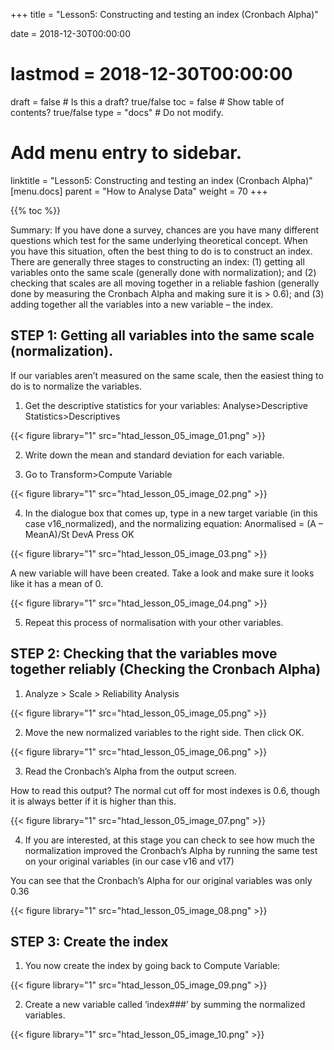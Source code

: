 +++
title = "Lesson5: Constructing and testing an index (Cronbach Alpha)"

date = 2018-12-30T00:00:00
# lastmod = 2018-12-30T00:00:00

draft = false  # Is this a draft? true/false
toc = false  # Show table of contents? true/false
type = "docs"  # Do not modify.

# Add menu entry to sidebar.
linktitle = "Lesson5: Constructing and testing an index (Cronbach Alpha)"
[menu.docs]
  parent = "How to Analyse Data"
  weight = 70
+++

{{% toc %}}

Summary: If you have done a survey, chances are you have many different questions which test for the same underlying theoretical concept. When you have this situation, often the best thing to do is to construct an index. There are generally three stages to constructing an index: (1) getting all variables onto the same scale (generally done with normalization); and (2) checking that scales are all moving together in a reliable fashion (generally done by measuring the Cronbach Alpha and making sure it is > 0.6); and (3) adding together all the variables into a new variable – the index.

## STEP 1: Getting all variables into the same scale (normalization).

If our variables aren’t measured on the same scale, then the easiest thing to do is to normalize the variables. 

1)  Get the descriptive statistics for your variables: Analyse>Descriptive Statistics>Descriptives

{{< figure library="1" src="htad_lesson_05_image_01.png" >}}
 
2)  Write down the mean and standard deviation for each variable. 

3)  Go to Transform>Compute Variable

{{< figure library="1" src="htad_lesson_05_image_02.png" >}}

4)  In the dialogue box that comes up, type in a new target variable (in this case v16_normalized), and the normalizing equation: Anormalised = (A – MeanA)/St DevA
Press OK

{{< figure library="1" src="htad_lesson_05_image_03.png" >}}
 
A new variable will have been created. Take a look and make sure it looks like it has a mean of 0.

{{< figure library="1" src="htad_lesson_05_image_04.png" >}}
 
5.  Repeat this process of normalisation with your other variables.

## STEP 2: Checking that the variables move together reliably (Checking the Cronbach Alpha)

1)  Analyze > Scale > Reliability Analysis

{{< figure library="1" src="htad_lesson_05_image_05.png" >}}

2)  Move the new normalized variables to the right side. Then click OK.

{{< figure library="1" src="htad_lesson_05_image_06.png" >}}
 
3)  Read the Cronbach’s Alpha from the output screen.

How to read this output? The normal cut off for most indexes is 0.6, though it is always better if it is higher than this.

{{< figure library="1" src="htad_lesson_05_image_07.png" >}}
 
4)  If you are interested, at this stage you can check to see how much the normalization improved the Cronbach’s Alpha by running the same test on your original variables (in our case v16 and v17)

You can see that the Cronbach’s Alpha for our original variables was only 0.36

{{< figure library="1" src="htad_lesson_05_image_08.png" >}}
 
## STEP 3: Create the index

1)  You now create the index by going back to Compute Variable:

{{< figure library="1" src="htad_lesson_05_image_09.png" >}}
 
2)  Create a new variable called ‘index###’ by summing the normalized variables.
 
{{< figure library="1" src="htad_lesson_05_image_10.png" >}}
 
